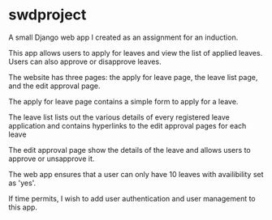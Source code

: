 # swdproject
A small Django web app I created as an assignment for an induction.

This app allows users to apply for leaves and view the list of applied leaves. Users can also approve or disapprove leaves.

The website has three pages: the apply for leave page, the leave list page, and the edit approval page.

The apply for leave page contains a simple form to apply for a leave.

The leave list lists out the various details of every registered leave application and contains hyperlinks to the edit approval pages for each leave

The edit approval page show the details of the leave and allows users to approve or unsapprove it.

The web app ensures that a user can only have 10 leaves with availibility set as 'yes'.

If time permits, I wish to add user authentication and user management to this app.

